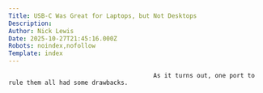 ```yaml
---
Title: USB-C Was Great for Laptops, but Not Desktops
Description: 
Author: Nick Lewis
Date: 2025-10-27T21:45:16.000Z
Robots: noindex,nofollow
Template: index
---
```


                                            As it turns out, one port to rule them all had some drawbacks. 
                                        